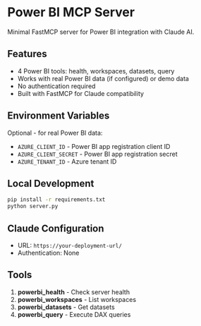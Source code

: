 # Power BI MCP Server

Minimal FastMCP server for Power BI integration with Claude AI.

## Features

- 4 Power BI tools: health, workspaces, datasets, query
- Works with real Power BI data (if configured) or demo data
- No authentication required
- Built with FastMCP for Claude compatibility

## Environment Variables

Optional - for real Power BI data:
- `AZURE_CLIENT_ID` - Power BI app registration client ID
- `AZURE_CLIENT_SECRET` - Power BI app registration secret  
- `AZURE_TENANT_ID` - Azure tenant ID

## Local Development

```bash
pip install -r requirements.txt
python server.py
```

## Claude Configuration

- URL: `https://your-deployment-url/`
- Authentication: None

## Tools

1. **powerbi_health** - Check server health
2. **powerbi_workspaces** - List workspaces  
3. **powerbi_datasets** - Get datasets
4. **powerbi_query** - Execute DAX queries